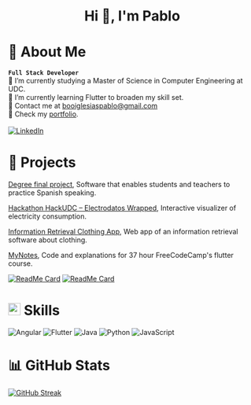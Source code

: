 <h1 align="center">Hi 👋, I'm Pablo</h1>

# 💫 About Me
**`Full Stack Developer`**<br>
🔭 I’m currently studying a Master of Science in Computer Engineering at UDC.<br>
🌱 I’m currently learning Flutter to broaden my skill set.<br>
📧 Contact me at booiglesiaspablo@gmail.com <br>
🔗 Check my [portfolio](https://pabloboo.github.io/portfolio/).<br>
<br>[![LinkedIn](https://img.shields.io/badge/LinkedIn-%230077B5.svg?logo=linkedin&logoColor=white)](https://linkedin.com/in/https://www.linkedin.com/in/pablo-boo-iglesias-812a561a0/)

# 🧪 Projects
[Degree final project](https://ruc.udc.es/dspace/handle/2183/33347), Software that enables students and teachers to practice Spanish speaking.

[Hackathon HackUDC – Electrodatos Wrapped](https://github.com/agr17/hackudc-electrodatos), Interactive visualizer of electricity consumption.

[Information Retrieval Clothing App](https://github.com/pabloboo/moda-riws), Web app of an information retrieval software about clothing.

[MyNotes](https://github.com/pabloboo/mynotes), Code and explanations for 37 hour FreeCodeCamp's flutter course.

[![ReadMe Card](https://github-readme-stats.vercel.app/api/pin/?username=pabloboo&repo=moda-riws)](https://github.com/pabloboo/moda-riws)
[![ReadMe Card](https://github-readme-stats.vercel.app/api/pin/?username=pabloboo&repo=mynotes)](https://github.com/pabloboo/mynotes)

# <img src="https://media2.giphy.com/media/QssGEmpkyEOhBCb7e1/giphy.gif?cid=ecf05e47a0n3gi1bfqntqmob8g9aid1oyj2wr3ds3mg700bl&rid=giphy.gif" width ="25"><b> Skills</b>
![Angular](https://img.shields.io/badge/angular-%23DD0031.svg?style=for-the-badge&logo=angular&logoColor=white) ![Flutter](https://img.shields.io/badge/Flutter-%2302569B.svg?style=for-the-badge&logo=Flutter&logoColor=white) ![Java](https://img.shields.io/badge/java-%23ED8B00.svg?style=for-the-badge&logo=openjdk&logoColor=white) ![Python](https://img.shields.io/badge/python-3670A0?style=for-the-badge&logo=python&logoColor=ffdd54) ![JavaScript](https://img.shields.io/badge/javascript-%23323330.svg?style=for-the-badge&logo=javascript&logoColor=%23F7DF1E)

# 📊 GitHub Stats
[![GitHub Streak](https://streak-stats.demolab.com?user=pabloboo&theme=transparent)](https://git.io/streak-stats)
